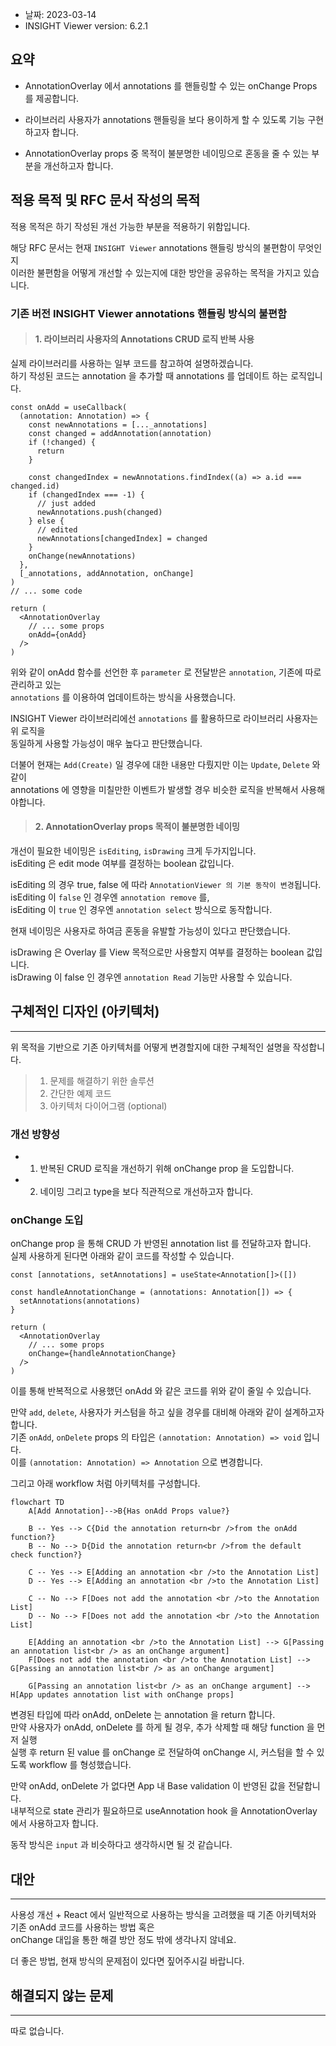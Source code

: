 - 날짜: 2023-03-14
- INSIGHT Viewer version: 6.2.1

## 요약

- AnnotationOverlay 에서 annotations 를 핸들링할 수 있는 onChange Props 를 제공합니다.

- 라이브러리 사용자가 annotations 핸들링을 보다 용이하게 할 수 있도록 기능 구현하고자 합니다.

- AnnotationOverlay props 중 목적이 불분명한 네이밍으로 혼동을 줄 수 있는 부분을 개선하고자 합니다.

## 적용 목적 및 RFC 문서 작성의 목적

적용 목적은 하기 작성된 개선 가능한 부분을 적용하기 위함입니다.

해당 RFC 문서는 현재 `INSIGHT Viewer` annotations 핸들링 방식의 불편함이 무엇인지<br />
이러한 불편함을 어떻게 개선할 수 있는지에 대한 방안을 공유하는 목적을 가지고 있습니다.

### 기존 버전 INSIGHT Viewer annotations 핸들링 방식의 불편함

> #### 1. 라이브러리 사용자의 Annotations CRUD 로직 반복 사용

실제 라이브러리를 사용하는 일부 코드를 참고하여 설명하겠습니다.<br />
하기 작성된 코드는 annotation 을 추가할 때 annotations 를 업데이트 하는 로직입니다.

```tsx
const onAdd = useCallback(
  (annotation: Annotation) => {
    const newAnnotations = [..._annotations]
    const changed = addAnnotation(annotation)
    if (!changed) {
      return
    }

    const changedIndex = newAnnotations.findIndex((a) => a.id === changed.id)
    if (changedIndex === -1) {
      // just added
      newAnnotations.push(changed)
    } else {
      // edited
      newAnnotations[changedIndex] = changed
    }
    onChange(newAnnotations)
  },
  [_annotations, addAnnotation, onChange]
)
// ... some code

return (
  <AnnotationOverlay
    // ... some props
    onAdd={onAdd}
  />
)
```

위와 같이 onAdd 함수를 선언한 후 `parameter` 로 전달받은 `annotation`, 기존에 따로 관리하고 있는<br />
`annotations` 를 이용하여 업데이트하는 방식을 사용했습니다.

INSIGHT Viewer 라이브러리에선 `annotations` 를 활용하므로 라이브러리 사용자는 위 로직을<br />
동일하게 사용할 가능성이 매우 높다고 판단했습니다.

더불어 현재는 `Add(Create)` 일 경우에 대한 내용만 다뤘지만 이는 `Update`, `Delete` 와 같이<br />
annotations 에 영향을 미칠만한 이벤트가 발생할 경우 비슷한 로직을 반복해서 사용해야합니다.

> #### 2. AnnotationOverlay props 목적이 불분명한 네이밍

개선이 필요한 네이밍은 `isEditing`, `isDrawing` 크게 두가지입니다.<br />
isEditing 은 edit mode 여부를 결정하는 boolean 값입니다.<br />

isEditing 의 경우 true, false 에 따라 `AnnotationViewer 의 기본 동작이 변경`됩니다.<br />
isEditing 이 `false` 인 경우엔 `annotation remove` 를,<br />
isEditing 이 `true` 인 경우엔 `annotation select` 방식으로 동작합니다.

현재 네이밍은 사용자로 하여금 혼동을 유발할 가능성이 있다고 판단했습니다.

isDrawing 은 Overlay 를 View 목적으로만 사용할지 여부를 결정하는 boolean 값입니다.<br />
isDrawing 이 false 인 경우엔 `annotation Read` 기능만 사용할 수 있습니다.

## 구체적인 디자인 (아키텍처)

---

위 목적을 기반으로 기존 아키텍처를 어떻게 변경할지에 대한 구체적인 설명을 작성합니다.<br />

> 1. 문제를 해결하기 위한 솔루션
> 2. 간단한 예제 코드
> 3. 아키텍처 다이어그램 (optional)

### 개선 방향성

- 1. 반복된 CRUD 로직을 개선하기 위해 onChange prop 을 도입합니다.
- 2. 네이밍 그리고 type을 보다 직관적으로 개선하고자 합니다.

### onChange 도입

onChange prop 을 통해 CRUD 가 반영된 annotation list 를 전달하고자 합니다.<br />
실제 사용하게 된다면 아래와 같이 코드를 작성할 수 있습니다.

```tsx
const [annotations, setAnnotations] = useState<Annotation[]>([])

const handleAnnotationChange = (annotations: Annotation[]) => {
  setAnnotations(annotations)
}

return (
  <AnnotationOverlay
    // ... some props
    onChange={handleAnnotationChange}
  />
)
```

이를 통해 반복적으로 사용했던 onAdd 와 같은 코드를 위와 같이 줄일 수 있습니다.<br />

만약 `add`, `delete`, 사용자가 커스텀을 하고 싶을 경우를 대비해 아래와 같이 설계하고자 합니다.<br />
기존 `onAdd`, `onDelete` props 의 타입은 `(annotation: Annotation) => void` 입니다.<br />
이를 `(annotation: Annotation) => Annotation` 으로 변경합니다.<br />

그리고 아래 workflow 처럼 아키텍처를 구성합니다.

```mermaid
flowchart TD
    A[Add Annotation]-->B{Has onAdd Props value?}

    B -- Yes --> C{Did the annotation return<br />from the onAdd function?}
    B -- No --> D{Did the annotation return<br />from the default check function?}

    C -- Yes --> E[Adding an annotation <br />to the Annotation List]
    D -- Yes --> E[Adding an annotation <br />to the Annotation List]

    C -- No --> F[Does not add the annotation <br />to the Annotation List]
    D -- No --> F[Does not add the annotation <br />to the Annotation List]

    E[Adding an annotation <br />to the Annotation List] --> G[Passing an annotation list<br /> as an onChange argument]
    F[Does not add the annotation <br />to the Annotation List] --> G[Passing an annotation list<br /> as an onChange argument]

    G[Passing an annotation list<br /> as an onChange argument] --> H[App updates annotation list with onChange props]
```

변경된 타입에 따라 onAdd, onDelete 는 annotation 을 return 합니다.<br />
만약 사용자가 onAdd, onDelete 를 하게 될 경우, 추가 삭제할 때 해당 function 을 먼저 실행<br />
실행 후 return 된 value 를 onChange 로 전달하여 onChange 시, 커스텀을 할 수 있도록 workflow 를 형성했습니다.

만약 onAdd, onDelete 가 없다면 App 내 Base validation 이 반영된 값을 전달합니다.<br />
내부적으로 state 관리가 필요하므로 useAnnotation hook 을 AnnotationOverlay 에서 사용하고자 합니다.

동작 방식은 `input` 과 비슷하다고 생각하시면 될 것 같습니다.

## 대안

---

사용성 개선 + React 에서 일반적으로 사용하는 방식을 고려했을 때 기존 아키텍처와 기존 onAdd 코드를 사용하는 방법 혹은<br />
onChange 대입을 통한 해결 방안 정도 밖에 생각나지 않네요.

더 좋은 방법, 현재 방식의 문제점이 있다면 짚어주시길 바랍니다.

## 해결되지 않는 문제

---

따로 없습니다.
